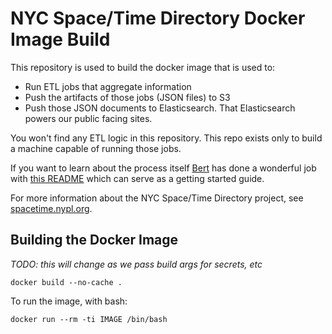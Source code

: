 # NYC Space/Time Directory Docker Image Build

This repository is used to build the docker image that
is used to:

* Run ETL jobs that aggregate information
* Push the artifacts of those jobs (JSON files) to S3
* Push those JSON documents to Elasticsearch.
    That Elasticsearch powers our public facing sites.

You won't find any ETL logic in this repository.
This repo exists only to build a machine capable of running those jobs.

If you want to learn about the process itself [Bert](https://github.com/bertspaan)
has done a wonderful job with [this README](https://github.com/nypl-spacetime/spacetime-etl) which can serve as a getting started guide.

For more information about the NYC Space/Time Directory project, see [spacetime.nypl.org](http://spacetime.nypl.org).

## Building the Docker Image

_TODO: this will change as we pass build args for secrets, etc_

    docker build --no-cache .

To run the image, with bash:

    docker run --rm -ti IMAGE /bin/bash
